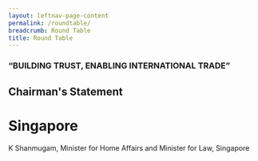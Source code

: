 ```yaml
---
layout: leftnav-page-content
permalink: /roundtable/
breadcrumb: Round Table
title: Round Table
---
```


### “BUILDING TRUST, ENABLING INTERNATIONAL TRADE”

## Chairman's Statement
# Singapore
K Shanmugam, Minister for Home Affairs and Minister for Law, Singapore
